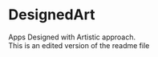 # DesignedArt
Apps Designed with Artistic approach.<BR>
This is an edited version of the readme file
